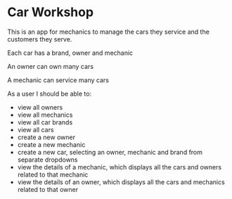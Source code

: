 # Car Workshop
This is an app for mechanics to manage the cars they service and the customers they serve.

Each car has a brand, owner and mechanic

An owner can own many cars

A mechanic can service many cars

As a user I should be able to:
* view all owners
* view all mechanics
* view all car brands
* view all cars
* create a new owner
* create a new mechanic
* create a new car, selecting an owner, mechanic and brand from separate dropdowns
* view the details of a mechanic, which displays all the cars and owners related to that mechanic
* view the details of an owner, which displays all the cars and mechanics related to that owner